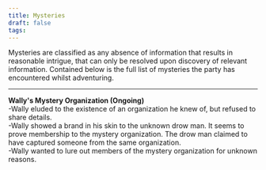 ```yaml
---
title: Mysteries
draft: false
tags:
---
```

Mysteries are classified as any absence of information that results in reasonable intrigue, that can only be resolved upon discovery of relevant information. Contained below is the full list of mysteries the party has encountered whilst adventuring.

--------------------------------------------------------------

**Wally's Mystery Organization (Ongoing)**  
-Wally eluded to the existence of an organization he knew of, but refused to share details.  
-Wally showed a brand in his skin to the unknown drow man. It seems to prove membership to the mystery organization. The drow man claimed to have captured someone from the same organization.  
-Wally wanted to lure out members of the mystery organization for unknown reasons.  